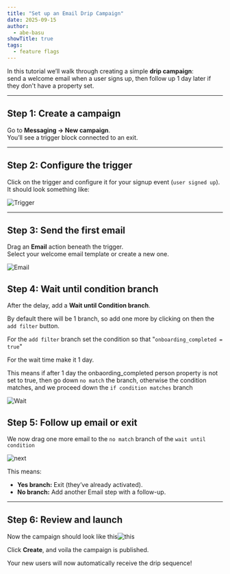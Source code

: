 ```yaml
---
title: "Set up an Email Drip Campaign"
date: 2025-09-15
author:
  - abe-basu
showTitle: true
tags:
  - feature flags
---
```


In this tutorial we’ll walk through creating a simple **drip campaign**:  
send a welcome email when a user signs up, then follow up 1 day later if they don't have a property set.

---

## Step 1: Create a campaign

Go to **Messaging → New campaign**.  
You’ll see a trigger block connected to an exit.

---

## Step 2: Configure the trigger

Click on the trigger and configure it for your signup event (`user signed up`).  It should look something like:

![Trigger](https://res.cloudinary.com/dmukukwp6/image/upload/q_auto,f_auto/trigger_event_74ae2e44d9.png)

---

## Step 3: Send the first email

Drag an **Email** action beneath the trigger.  
Select your welcome email template or create a new one.

![Email](https://res.cloudinary.com/dmukukwp6/image/upload/q_auto,f_auto/onboarding_email_acb053e59d.png)


## Step 4: Wait until condition branch

After the delay, add a **Wait until Condition branch**.  

By default there will be 1 branch, so add one more by clicking on then the `add filter` button.

For the `add filter` branch set the condition so that "`onboarding_completed = true`"

For the wait time make it 1 day.

This means if after 1 day the onbaording_completed person property is not set to true, then go down `no match` the branch, otherwise the condition matches, and we proceed down the `if condition matches` branch

![Wait](https://res.cloudinary.com/dmukukwp6/image/upload/q_auto,f_auto/wait_until_cond_50ec1f7eea.png)

## Step 5: Follow up email or exit

We now drag one more email to the `no match` branch of the `wait until condition`

![next](https://res.cloudinary.com/dmukukwp6/image/upload/q_auto,f_auto/next_email_ebb71d38d8.png)

This means:

- **Yes branch:** Exit (they’ve already activated).
- **No branch:** Add another Email step with a follow-up.


---

## Step 6: Review and launch

Now the campaign should look like this![this](https://res.cloudinary.com/dmukukwp6/image/upload/q_auto,f_auto/complete_onboarding_workflow_09c6e2c6ad.png)

Click **Create**, and voila the campaign is published.

Your new users will now automatically receive the drip sequence!
